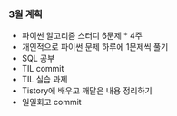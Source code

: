 ### 3월 계획
- 파이썬 알고리즘 스터디 6문제 * 4주
- 개인적으로 파이썬 문제 하루에 1문제씩 풀기
- SQL 공부
- TIL commit
- TIL 실습 과제
- Tistory에 배우고 깨달은 내용 정리하기
- 일일회고 commit
